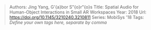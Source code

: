 > Authors: Jing Yang, G\'{a}bor S\"{o}r\"{o}s
> Title: Spatial Audio for Human-Object Interactions in Small AR Workspaces
> Year: 2018
> Url: https://doi.org/10.1145/3210240.3210811
> Series: MobiSys '18
> Tags: *Define your own tags here, separate by comma*
